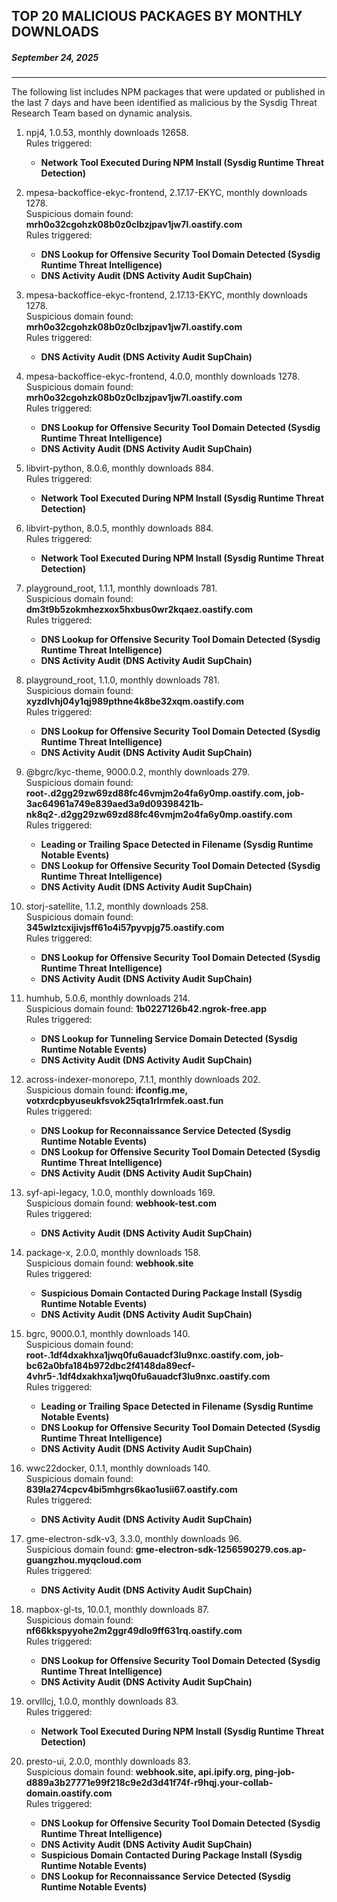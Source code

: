 ## TOP 20 MALICIOUS PACKAGES BY MONTHLY DOWNLOADS
##### September 24, 2025

---
The following list includes NPM packages that were updated or published in the last 7 days and have been identified as malicious by the Sysdig Threat Research Team based on dynamic analysis.

1. npj4, 1.0.53, monthly downloads 12658.
</br>Rules triggered:</br>
      - **Network Tool Executed During NPM Install (Sysdig Runtime Threat Detection)**


2. mpesa-backoffice-ekyc-frontend, 2.17.17-EKYC, monthly downloads 1278.
</br>Suspicious domain found: **mrh0o32cgohzk08b0z0clbzjpav1jw7l.oastify.com**
</br>Rules triggered:</br>
      - **DNS Lookup for Offensive Security Tool Domain Detected (Sysdig Runtime Threat Intelligence)**
      - **DNS Activity Audit (DNS Activity Audit SupChain)**


3. mpesa-backoffice-ekyc-frontend, 2.17.13-EKYC, monthly downloads 1278.
</br>Suspicious domain found: **mrh0o32cgohzk08b0z0clbzjpav1jw7l.oastify.com**
</br>Rules triggered:</br>
      - **DNS Activity Audit (DNS Activity Audit SupChain)**


4. mpesa-backoffice-ekyc-frontend, 4.0.0, monthly downloads 1278.
</br>Suspicious domain found: **mrh0o32cgohzk08b0z0clbzjpav1jw7l.oastify.com**
</br>Rules triggered:</br>
      - **DNS Lookup for Offensive Security Tool Domain Detected (Sysdig Runtime Threat Intelligence)**
      - **DNS Activity Audit (DNS Activity Audit SupChain)**


5. libvirt-python, 8.0.6, monthly downloads 884.
</br>Rules triggered:</br>
      - **Network Tool Executed During NPM Install (Sysdig Runtime Threat Detection)**


6. libvirt-python, 8.0.5, monthly downloads 884.
</br>Rules triggered:</br>
      - **Network Tool Executed During NPM Install (Sysdig Runtime Threat Detection)**


7. playground_root, 1.1.1, monthly downloads 781.
</br>Suspicious domain found: **dm3t9b5zokmhezxox5hxbus0wr2kqaez.oastify.com**
</br>Rules triggered:</br>
      - **DNS Lookup for Offensive Security Tool Domain Detected (Sysdig Runtime Threat Intelligence)**
      - **DNS Activity Audit (DNS Activity Audit SupChain)**


8. playground_root, 1.1.0, monthly downloads 781.
</br>Suspicious domain found: **xyzdlvhj04y1qj989pthne4k8be32xqm.oastify.com**
</br>Rules triggered:</br>
      - **DNS Lookup for Offensive Security Tool Domain Detected (Sysdig Runtime Threat Intelligence)**
      - **DNS Activity Audit (DNS Activity Audit SupChain)**


9. @bgrc/kyc-theme, 9000.0.2, monthly downloads 279.
</br>Suspicious domain found: **root-.d2gg29zw69zd88fc46vmjm2o4fa6y0mp.oastify.com, job-3ac64961a749e839aed3a9d09398421b-nk8q2-.d2gg29zw69zd88fc46vmjm2o4fa6y0mp.oastify.com**
</br>Rules triggered:</br>
      - **Leading or Trailing Space Detected in Filename (Sysdig Runtime Notable Events)**
      - **DNS Lookup for Offensive Security Tool Domain Detected (Sysdig Runtime Threat Intelligence)**
      - **DNS Activity Audit (DNS Activity Audit SupChain)**


10. storj-satellite, 1.1.2, monthly downloads 258.
</br>Suspicious domain found: **345wlztcxijivjsff61o4i57pyvpjg75.oastify.com**
</br>Rules triggered:</br>
      - **DNS Lookup for Offensive Security Tool Domain Detected (Sysdig Runtime Threat Intelligence)**
      - **DNS Activity Audit (DNS Activity Audit SupChain)**


11. humhub, 5.0.6, monthly downloads 214.
</br>Suspicious domain found: **1b0227126b42.ngrok-free.app**
</br>Rules triggered:</br>
      - **DNS Lookup for Tunneling Service Domain Detected (Sysdig Runtime Notable Events)**
      - **DNS Activity Audit (DNS Activity Audit SupChain)**


12. across-indexer-monorepo, 7.1.1, monthly downloads 202.
</br>Suspicious domain found: **ifconfig.me, votxrdcpbyuseukfsvok25qta1rlrmfek.oast.fun**
</br>Rules triggered:</br>
      - **DNS Lookup for Reconnaissance Service Detected (Sysdig Runtime Notable Events)**
      - **DNS Lookup for Offensive Security Tool Domain Detected (Sysdig Runtime Threat Intelligence)**
      - **DNS Activity Audit (DNS Activity Audit SupChain)**


13. syf-api-legacy, 1.0.0, monthly downloads 169.
</br>Suspicious domain found: **webhook-test.com**
</br>Rules triggered:</br>
      - **DNS Activity Audit (DNS Activity Audit SupChain)**


14. package-x, 2.0.0, monthly downloads 158.
</br>Suspicious domain found: **webhook.site**
</br>Rules triggered:</br>
      - **Suspicious Domain Contacted During Package Install (Sysdig Runtime Notable Events)**
      - **DNS Activity Audit (DNS Activity Audit SupChain)**


15. bgrc, 9000.0.1, monthly downloads 140.
</br>Suspicious domain found: **root-.1df4dxakhxa1jwq0fu6auadcf3lu9nxc.oastify.com, job-bc62a0bfa184b972dbc2f4148da89ecf-4vhr5-.1df4dxakhxa1jwq0fu6auadcf3lu9nxc.oastify.com**
</br>Rules triggered:</br>
      - **Leading or Trailing Space Detected in Filename (Sysdig Runtime Notable Events)**
      - **DNS Lookup for Offensive Security Tool Domain Detected (Sysdig Runtime Threat Intelligence)**
      - **DNS Activity Audit (DNS Activity Audit SupChain)**


16. wwc22docker, 0.1.1, monthly downloads 140.
</br>Suspicious domain found: **839la274cpcv4bi5mhgrs6kao1usii67.oastify.com**
</br>Rules triggered:</br>
      - **DNS Activity Audit (DNS Activity Audit SupChain)**


17. gme-electron-sdk-v3, 3.3.0, monthly downloads 96.
</br>Suspicious domain found: **gme-electron-sdk-1256590279.cos.ap-guangzhou.myqcloud.com**
</br>Rules triggered:</br>
      - **DNS Activity Audit (DNS Activity Audit SupChain)**


18. mapbox-gl-ts, 10.0.1, monthly downloads 87.
</br>Suspicious domain found: **nf66kkspyyohe2m2ggr49dlo9ff631rq.oastify.com**
</br>Rules triggered:</br>
      - **DNS Lookup for Offensive Security Tool Domain Detected (Sysdig Runtime Threat Intelligence)**
      - **DNS Activity Audit (DNS Activity Audit SupChain)**


19. orvlllcj, 1.0.0, monthly downloads 83.
</br>Rules triggered:</br>
      - **Network Tool Executed During NPM Install (Sysdig Runtime Threat Detection)**


20. presto-ui, 2.0.0, monthly downloads 83.
</br>Suspicious domain found: **webhook.site, api.ipify.org, ping-job-d889a3b27771e99f218c9e2d3d41f74f-r9hqj.your-collab-domain.oastify.com**
</br>Rules triggered:</br>
      - **DNS Lookup for Offensive Security Tool Domain Detected (Sysdig Runtime Threat Intelligence)**
      - **DNS Activity Audit (DNS Activity Audit SupChain)**
      - **Suspicious Domain Contacted During Package Install (Sysdig Runtime Notable Events)**
      - **DNS Lookup for Reconnaissance Service Detected (Sysdig Runtime Notable Events)**


